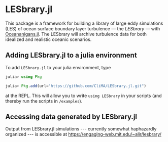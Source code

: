 # LESbrary.jl

This package is a framework for building a library of large eddy simulations (LES) of ocean surface boundary layer turbulence — the _LESbrary_ — with [Oceananigans.jl](https://github.com/climate-machine/Oceananigans.jl). The LESbrary will archive turbulence data for both idealized and realistic oceanic scenarios.

## Adding LESbrary.jl to a julia environment

To add `LESbrary.jl` to your julia environment, type

```julia
julia> using Pkg

julia> Pkg.add(url="https://github.com/CliMA/LESbrary.jl.git")
```

at the REPL. This will allow you to write `using LESbrary` in your scripts (and thereby run the scripts in `/examples`).

## Accessing data generated by LESbrary.jl

Output from LESbrary.jl simulations --- currently somewhat haphazardly organized --- is accessible at https://engaging-web.mit.edu/~alir/lesbrary/
